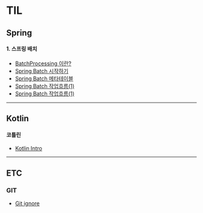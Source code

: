 # TIL
## Spring
#### 1. 스프링 배치
- [BatchProcessing 이란?](https://github.com/JadenKim940105/TIL/blob/master/spring/batch/%EB%B0%B0%EC%B9%98%20%EC%96%B4%ED%94%8C%EB%A6%AC%EC%BC%80%EC%9D%B4%EC%85%98.md)
- [Spring Batch 시작하기](https://github.com/JadenKim940105/TIL/blob/master/spring/batch/Spring%20%EB%B0%B0%EC%B9%98%EC%96%B4%ED%94%8C%EB%A6%AC%EC%BC%80%EC%9D%B4%EC%85%98(1).md)
- [Spring Batch 메타테이블](https://github.com/JadenKim940105/TIL/blob/master/spring/batch/Spring%EB%B0%B0%EC%B9%98%20%EB%A9%94%ED%83%80%ED%85%8C%EC%9D%B4%EB%B8%94.md)
- [Spring Batch 작업흐름(1)](https://github.com/JadenKim940105/TIL/blob/master/spring/batch/Spring%20%EB%B0%B0%EC%B9%98%EC%96%B4%ED%94%8C%EB%A6%AC%EC%BC%80%EC%9D%B4%EC%85%98(2).md)
- [Spring Batch 작업흐름(1)](https://github.com/JadenKim940105/TIL/blob/master/spring/batch/Spring%20%EB%B0%B0%EC%B9%98%EC%96%B4%ED%94%8C%EB%A6%AC%EC%BC%80%EC%9D%B4%EC%85%98(3).md)
----
## Kotlin
#### 코틀린 
- [Kotlin Intro](https://github.com/JadenKim940105/TIL/blob/master/kotlin/Kotlin%20Intro.md)

---- 

## ETC 
### GIT
- [Git ignore](https://github.com/JadenKim940105/TIL/blob/master/git/Ignore.md) 

 